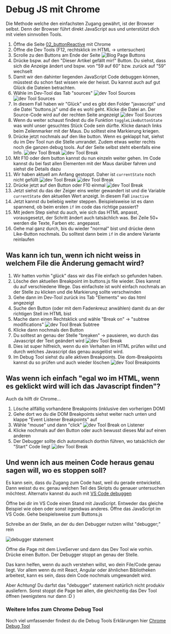 # Debug JS mit Chrome
Die Methode welche den einfachsten Zugang gewährt, ist der Browser selbst. Denn der Browser führt direkt JavaScript aus und unterstützt dich mit vielen sinnvollen Tools.

1. Öffne die Seite [02_buttonReactive](https://web-eng-dg.web.app/03_javascript/03_buttonReactive/index.html) mit Chrome
1. Öffne die Dev Tools (F12, rechtsklick im HTML -> untersuchen)
1. Scrolle zu den Buttons am Ende der Seite
![Blog Page Buttons](./images/BlogPageButtons.png)
1. Drücke bspw. auf den "Dieser Artikel gefällt mir!" Button. Du siehst, dass sich die Anzeige ändert und bspw. von "59 auf 60" bzw. zurück auf "59" wechselt
1. Damit wir den dahinter liegenden JavaScript Code debuggen können, müsstest du schon fast wissen wie der heisst. Du kannst auch auf gut Glück die Dateien betrachten.
1. Wähle im Dev-Tool das Tab "sources"
![dev Tool Sources](./images/DevToolSources.png)
![dev Tool Sources](./images/DevToolSourceButton.png)
1. In diesem Fall haben wir "Glück" und es gibt den Folder "javascript" und die Datei "buttons.js" umd die es wohl geht. Klicke die Datei an. Der Source-Code wird auf der rechten Seite angezeigt
![dev Tool Sources](./images/DevToolSourceButtonDetail.png)
1. Wenn du weiter schaust findest du die Funktion `toggleLikeButtonState` was wohl unser gesuchtes Stück Code sein dürfte. Klicke danach links beim Zeilenmarker mit der Maus. Du solltest eine Markierung kriegen.
1. Drücke jetzt nochmals auf den like button. Wenn es geklappt hat, siehst du im Dev Tool nun die Stelle umrandet. Zudem etwas weiter rechts noch die ganzen debug tools. Auf der Seite selbst steht ebenfalls eine Info.
![dev Tool Break](./images/DevToolScript.png)
![dev Tool Break](./images/DevToolStepper.png)
1. Mit F10 oder dem button kannst du nun einzeln weiter gehen. Im Code kannst du bei fast allen Elementen mit der Maus darüber fahren und siehst die Details dazu
1. Wir haben aktuell am Anfang gestoppt. Daher ist `currentState` noch nicht gefüllt
![dev Tool Break](./images/DevToolBreak.png)
![dev Tool Break](./images/DevToolValues.png)
1. Drücke jetzt auf den Button oder F10 einmal
![dev Tool Break](./images/DevToolValuesInScript.png)
1. Jetzt siehst du das der Zeiger eins weiter gewandert ist und die Variable `currentState` den aktuellen Wert anzeigt. In diesem Fall `inactive`
1. Jetzt kannst du beliebig weiter steppen. Beispielsweise ist es dann spannend, ob beim ersten `if` im code das richtige passiert?
1. Mit jedem Step siehst du auch, wie sich das HTML anpasst, vorausgesetzt, der Schritt ändert auch tatsächlich was. Bei Zeile 50+ werden die Texte, Farben etc. angepasst.
1. Gehe mal ganz durch, bis du wieder "normal" bist und drücke denn Like-Button nochmals. Du solltest dann beim `if` in die andere Variante reinlaufen

## Was kann ich tun, wenn ich nicht weiss in welchem File die Änderung gemacht wird?
1. Wir hatten vorhin "glück" dass wir das File einfach so gefunden haben. 
1. Lösche den aktuellen Breakpoint im buttons.js file wieder. Dies kannst du auf verschiedene Wege. Das einfachste ist wohl einfach nochmals an der Stelle zu klicken und die Markierung sollte verschwinden
1. Gehe dann im Dev-Tool zurück ins Tab "Elements" wo das html angezeigt
1. Suche den Button (oder mit dem Fadenkreuz anwählen) damit du an der richtigen Stell im HTML bist
1. Mache dann einen Rechtsklick und wähle "Break on" -> "subtree modifications"
![dev Tool Break Subtree](./images/DevToolBreakOnSubtree.png)
1. Klicke dann nochmals den Button
1. Du solltest an genau der Stelle "breaken" -> pausieren, wo durch das Javascript der Text geändert wird
![dev Tool Break](./images/DevToolPausedOnBreakpoint.png)
1. Dies ist super hilfreich, wenn du ein Verhalten im HTML prüfen willst und durch welches Javascript das genau ausgelöst wird.
1. Im Debug Tool siehst du alle aktiven Breakpoints. Die dom-Breakpoints kannst du so prüfen und auch wieder löschen
![dev Tool Breakpoints](./images/DevToolDomBreakpoints.png)
    
## Was wenn ich einfach "egal wo im HTML, wenn es geklickt wird will ich das Javascript finden"?
Auch da hilft dir Chrome…
1. Lösche allfällig vorhandene Breakpoints (inklusive den vorherigen DOM)
2. Gehe dort wo du die DOM Breakpoints siehst weiter nach unten und klappe "Event Listener Breakpoints" auf
3. Wähle "mouse" und dann "click"
![dev Tool Break on Listener](./images/DevToolBreakOnClick.png)
1. Klicke nochmals auf den Button oder auch bewusst dieses Mal auf einen anderen
1. Der Debugger sollte dich automatisch dorthin führen, wo tatsächlich der "Start" Code liegt
![dev Tool Break](./images/DevToolPausedOnClick.png)


## Und wenn ich aus meinen Code heraus genau sagen will, wo es stoppen soll?
Es kann sein, dass du Zugang zum Code hast, weil du gerade entwickelst. Dann weisst du ev. genau welchen Teil des Skripts du genauer untersuchen möchtest. Alternativ kannst du auch mit [VS Code debuggen](./debugVsCode.html)

Öffne bei dir im VS Code einen Stand mit JavaScript. Entweder das gleiche Beispiel wie oben oder sonst irgendwas anderes. Öffne das JavaScript im VS Code. Gehe beispielsweise zum Buttons.js

Schreibe an der Stelle, an der du den Debugger nutzen willst "debugger;" rein

![debugger statement](./images/DebbuggerStatement.png)

Öffne die Page mit dem LiveServer und dann das Dev Tool wie vorhin. Drücke einen Button.
Der Debugger stoppt an genau der Stelle.

Das kann helfen, wenn du auch verstehen willst, wo dein File/Code genau liegt. Vor allem wenn du mit React, Angular oder ähnlichen Bibliotheken arbeitest, kann es sein, dass dein Code nochmals umgewandelt wird.

Aber Achtung! Du darfst das "debugger" statement natürlich nicht produkiv ausliefern. Sonst stoppt die Page bei allen, die gleichzeitig das Dev Tool öffnen (wenigstens nur dann :D )


### Weitere Infos zum Chrome Debug Tool
Noch viel umfassender findest du die Debug Tools Erklärungen hier [Chrome Debug Tool](https://developer.chrome.com/docs/devtools/javascript?hl=de)
